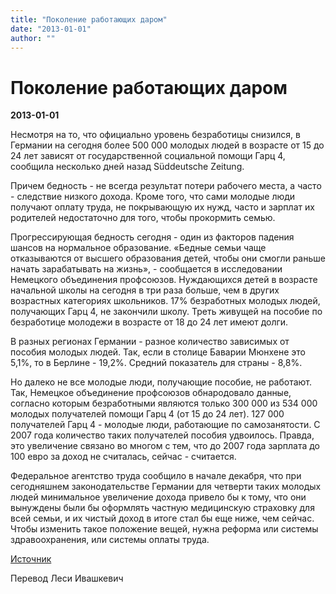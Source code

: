```yaml
---
title: "Поколение работающих даром"
date: "2013-01-01"
author: ""
---
```


# Поколение работающих даром

**2013-01-01** 

Несмотря на то, что официально уровень безработицы снизился, в Германии на сегодня более 500 000 молодых людей в возрасте от 15 до 24 лет зависят от государственной социальной помощи Гарц 4, сообщила несколько дней назад Süddeutsche Zeitung.

Причем бедность - не всегда результат потери рабочего места, а часто - следствие низкого дохода. Кроме того, что сами молодые люди получают оплату труда, не покрывающую их нужд, часто и зарплат их родителей недостаточно для того, чтобы прокормить семью.

Прогрессирующая бедность сегодня - один из факторов падения шансов на нормальное образование. «Бедные семьи чаще отказываются от высшего образования детей, чтобы они смогли раньше начать зарабатывать на жизнь», - сообщается в исследовании Немецкого объединения профсоюзов. Нуждающихся детей в возрасте начальной школы на сегодня в три раза больше, чем в других возрастных категориях школьников. 17% безработных молодых людей, получающих Гарц 4, не закончили школу. Треть живущей на пособие по безработице молодежи в возрасте от 18 до 24 лет имеют долги.

В разных регионах Германии - разное количество зависимых от пособия молодых людей. Так, если в столице Баварии Мюнхене это 5,1%, то в Берлине - 19,2%. Средний показатель для страны - 8,8%.

Но далеко не все молодые люди, получающие пособие, не работают. Так, Немецкое объединение профсоюзов обнародовало данные, согласно которым безработными являются только 300 000 из 534 000 молодых получателей помощи Гарц 4 (от 15 до 24 лет). 127 000 получателей Гарц 4 - молодые люди, работающие по самозанятости. С 2007 года количество таких получателей пособия удвоилось. Правда, это увеличение связано во многом с тем, что до 2007 года зарплата до 100 евро за доход не считалась, сейчас - считается.

Федеральное агентство труда сообщило в начале декабря, что при сегодняшнем законодательстве Германии для четверти таких молодых людей минимальное увеличение дохода привело бы к тому, что они вынуждены были бы оформлять частную медицинскую страховку для всей семьи, и их чистый доход в итоге стал бы еще ниже, чем сейчас. Чтобы изменить такое положение вещей, нужна реформа или системы здравоохранения, или системы оплаты труда.

[Источник](http://www.jungewelt.de/2012/12-28/055.php?sstr=Hartz|IV)

Перевод Леси Ивашкевич